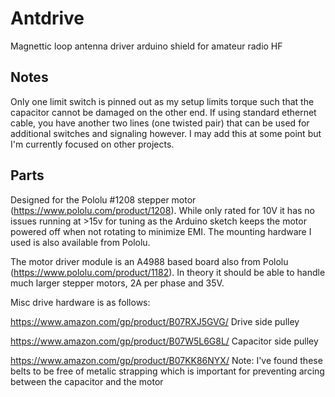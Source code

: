 # Antdrive
Magnettic loop antenna driver arduino shield for amateur radio HF

## Notes
Only one limit switch is pinned out as my setup limits torque such that the capacitor cannot be damaged on the other end. If using standard ethernet cable, you have another two lines (one twisted pair) that can be used for additional switches and signaling however.  I may add this at some point but I'm currently focused on other projects.

## Parts

Designed for the Pololu #1208 stepper motor (https://www.pololu.com/product/1208).  While only rated for 10V it has no issues running at >15v for tuning as the Arduino sketch keeps the motor powered off when not rotating to minimize EMI.  The mounting hardware I used is also available from Pololu.

The motor driver module is an A4988 based board also from Pololu (https://www.pololu.com/product/1182).  In theory it should be able to handle much larger stepper motors, 2A per phase and 35V.

Misc drive hardware is as follows:

https://www.amazon.com/gp/product/B07RXJ5GVG/  Drive side pulley

https://www.amazon.com/gp/product/B07W5L6G8L/  Capacitor side pulley

https://www.amazon.com/gp/product/B07KK86NYX/  Note: I've found these belts to be free of metalic strapping which is important for preventing arcing between the capacitor and the motor

